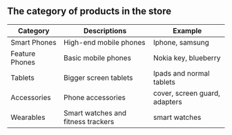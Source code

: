 ## The category of products in the store

| Category       | Descriptions                       | Example                       |
| -------------- | ---------------------------------- | ----------------------------- |
| Smart Phones   | High-end mobile phones             | Iphone, samsung               |
| Feature Phones | Basic mobile phones                | Nokia key, blueberry          |
| Tablets        | Bigger screen tablets              | Ipads and normal tablets      |
| Accessories    | Phone accessories                  | cover, screen guard, adapters |
| Wearables      | Smart watches and fitness trackers | smart watches                 | 


